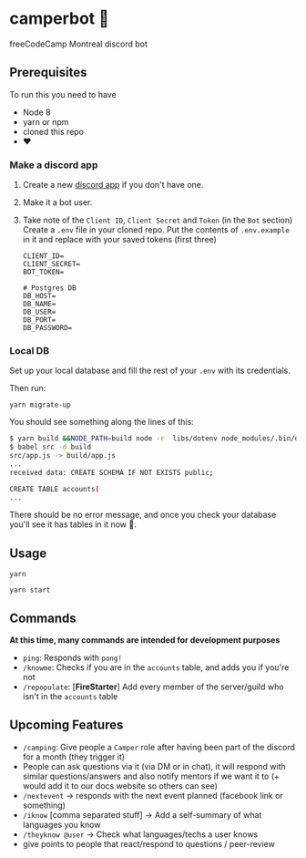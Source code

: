 # camperbot :construction:

freeCodeCamp Montreal discord bot

## Prerequisites

To run this you need to have

* Node 8
* yarn or npm
* cloned this repo
* :heart:

### Make a discord app

1.  Create a new [discord app](https://discordapp.com/developers/applications/me/) if you don't have one.
2.  Make it a bot user.
3.  Take note of the `Client ID`, `Client Secret` and `Token` (in the `Bot` section)
    Create a `.env` file in your cloned repo. Put the contents of `.env.example` in it and replace with your saved tokens (first three)

    ```env
    CLIENT_ID=
    CLIENT_SECRET=
    BOT_TOKEN=

    # Postgres DB
    DB_HOST=
    DB_NAME=
    DB_USER=
    DB_PORT=
    DB_PASSWORD=
    ```

### Local DB

Set up your local database and fill the rest of your `.env` with its credentials.

Then run:

```
yarn migrate-up
```

You should see something along the lines of this:

```bash
$ yarn build &&NODE_PATH=build node -r  libs/dotenv node_modules/.bin/db-migrate up
$ babel src -d build
src/app.js -> build/app.js
...
received data: CREATE SCHEMA IF NOT EXISTS public;

CREATE TABLE accounts(
...
```

There should be no error message, and once you check your database you'll see it has tables in it now :tada:.

## Usage

```
yarn
```

```
yarn start
```

## Commands

**At this time, many commands are intended for development purposes**

* `ping`: Responds with `pong!`
* `/knowme`: Checks if you are in the `accounts` table, and adds you if you're not
* `/repopulate`: [**FireStarter**] Add every member of the server/guild who isn't in the `accounts` table

## Upcoming Features

* `/camping`: Give people a `Camper` role after having been part of the discord for a month (they trigger it)
* People can ask questions via it (via DM or in chat), it will respond with similar questions/answers and also notify mentors if we want it to (+ would add it to our docs website so others can see)
* `/nextevent` -> responds with the next event planned (facebook link or something)
* `/iknow` [comma separated stuff] -> Add a self-summary of what languages you know
* `/theyknow @user` -> Check what languages/techs a user knows
* give points to people that react/respond to questions / peer-review
